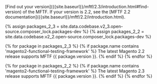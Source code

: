 <div class="bs-callout bs-callout-info" markdown="1">
[Find out your version]({{site.baseurl}}/mftf/2.3/introduction.html#find-version) of the MFTF.
If your version is 2.2, see the [MFTF 2.2 documentation]({{site.baseurl}}/mftf/2.2/introduction.html).

{% assign packages_2_3 = site.data.codebase.v2_3.open-source.composer_lock.packages-dev %}
{% assign packages_2_2 = site.data.codebase.v2_2.open-source.composer_lock.packages-dev %}

{% for package in packages_2_3 %}
{% if package.name contains 'magento2-functional-testing-framework'  %}
The latest Magento 2.2 release supports MFTF {{ package.version }}.
{% endif %}
{% endfor %}

{% for package in packages_2_2 %}
{% if package.name contains 'magento2-functional-testing-framework'  %}
The latest Magento 2.3 release supports MFTF {{ package.version }}.
{% endif %}
{% endfor %}
</div>